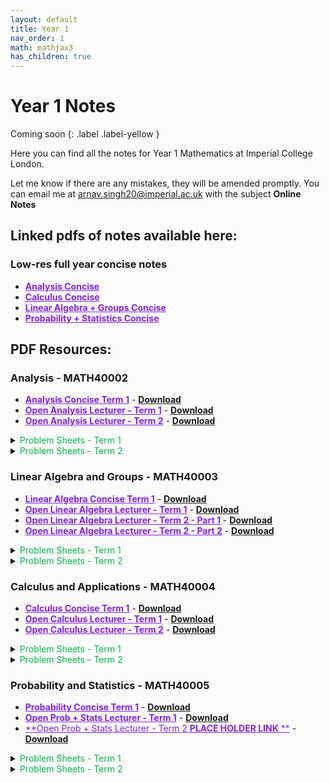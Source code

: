 ```yaml
---
layout: default
title: Year 1
nav_order: 1
math: mathjax3
has_children: true
---
```


# Year 1 Notes 
Coming soon
{: .label .label-yellow }

Here you can find all the notes for Year 1 Mathematics at Imperial College London.


Let me know if there are any mistakes, they will be amended promptly. You can email me at <arnav.singh20@imperial.ac.uk> with the subject **Online Notes**

## Linked pdfs of notes available here:

### Low-res full year concise notes

- <a href="/notes/pdfs/Y1Concise/AN-MATH4002-c.pdf" target="_blank" style="color:#801fff;">**Analysis Concise**</a>
- <a href="/notes/pdfs/Y1Concise/CAA-MATH4004-c.pdf" target="_blank" style="color:#801fff;">**Calculus Concise**</a>
-  <a href="/notes/pdfs/Y1Concise/LAG-MATH4003-c.pdf" target="_blank" style="color:#801fff;">**Linear Algebra + Groups Concise**</a>
-   <a href="/notes/pdfs/Y1Concise/PAS-MATH4005-c.pdf" target="_blank" style="color:#801fff;">**Probability + Statistics Concise**</a>

## PDF Resources:

### Analysis - MATH40002

- <a href="/notes/pdfs/year1/analysis/ANA-ConciseL.pdf" target="_blank" style="color:#801fff;">**Analysis Concise Term 1**</a> - <a href="/notes/pdfs/year1/analysis/ANA-ConciseL.pdf" download>**Download**</a>
- <a href="/notes/pdfs/year1/analysis/ana-term1.pdf" target="_blank" style="color:#801fff;">**Open Analysis Lecturer - Term 1**</a> - <a href="/notes/pdfs/year1/analysis/ana-term1.pdf" download>**Download**</a>
- <a href="/notes/pdfs/year1/analysis/ana-term2.pdf" target="_blank" style="color:#801fff;">**Open Analysis Lecturer - Term 2**</a> - <a href="/notes/pdfs/year1/analysis/ana-term2.pdf" download>**Download**</a>

<details closed markdown="block">
  <summary>
    <span style="color: #00ba47;">Problem Sheets - Term 1</span>
  </summary>
  
  - <a href="/notes/pdfs/year1/analysis/probsheets/term1/ANAPS1.pdf" target="_blank" style="color:#00ba47;">**Problem Sheet 1**</a> - <a href="/notes/pdfs/year1/analysis/term1/probsheets/ANAPS1-Sol.pdf" target="_blank">**Solutions**</a>
  
  - <a href="/notes/pdfs/year1/analysis/probsheets/term1/ANAPS2.pdf" target="_blank" style="color:#00ba47;">**Problem Sheet 2**</a> - <a href="/notes/pdfs/year1/analysis/term1/probsheets/ANAPS2-Sol.pdf" target="_blank">**Solutions**</a>
  
  - <a href="/notes/pdfs/year1/analysis/probsheets/term1/ANAPS3.pdf" target="_blank" style="color:#00ba47;">**Problem Sheet 3**</a> - <a href="/notes/pdfs/year1/analysis/term1/probsheets/ANAPS3-Sol.pdf" target="_blank">**Solutions**</a>
  
  - <a href="/notes/pdfs/year1/analysis/probsheets/term1/ANAPS4.pdf" target="_blank" style="color:#00ba47;">**Problem Sheet 4**</a> - <a href="/notes/pdfs/year1/analysis/term1/probsheets/ANAPS4-Sol.pdf" target="_blank">**Solutions**</a>
  
  - <a href="/notes/pdfs/year1/analysis/probsheets/term1/ANAPS5.pdf" target="_blank" style="color:#00ba47;">**Problem Sheet 5**</a> - <a href="/notes/pdfs/year1/analysis/term1/probsheets/ANAPS5-Sol.pdf" target="_blank">**Solutions**</a>
  
  - <a href="/notes/pdfs/year1/analysis/probsheets/term1/ANAPS6.pdf" target="_blank" style="color:#00ba47;">**Problem Sheet 6**</a> - <a href="/notes/pdfs/year1/analysis/term1/probsheets/ANAPS6-Sol.pdf" target="_blank">**Solutions**</a>
  
  - <a href="/notes/pdfs/year1/analysis/probsheets/term1/ANAPS7.pdf" target="_blank" style="color:#00ba47;">**Problem Sheet 7**</a> - <a href="/notes/pdfs/year1/analysis/term1/probsheets/ANAPS7-Sol.pdf" target="_blank">**Solutions**</a>
  
</details>

<details closed markdown="block">
  <summary>
    <span style="color: #00ba47;">Problem Sheets - Term 2</span>
  </summary>
  
  - <a href="/notes/pdfs/year1/analysis/probsheets/term2/ANAPS1.pdf" target="_blank" style="color:#00ba47;">**Problem Sheet 1**</a> - <a href="/notes/pdfs/year1/analysis/term2/probsheets/ANAPS1-Sol.pdf" target="_blank">**Solutions**</a>
  
  - <a href="/notes/pdfs/year1/analysis/probsheets/term2/ANAPS2.pdf" target="_blank" style="color:#00ba47;">**Problem Sheet 2**</a> - <a href="/notes/pdfs/year1/analysis/term2/probsheets/ANAPS2-Sol.pdf" target="_blank">**Solutions**</a>
  
  - <a href="/notes/pdfs/year1/analysis/probsheets/term2/ANAPS3.pdf" target="_blank" style="color:#00ba47;">**Problem Sheet 3**</a> - <a href="/notes/pdfs/year1/analysis/term2/probsheets/ANAPS3-Sol.pdf" target="_blank">**Solutions**</a>
  
  - <a href="/notes/pdfs/year1/analysis/probsheets/term2/ANAPS4.pdf" target="_blank" style="color:#00ba47;">**Problem Sheet 4**</a> - <a href="/notes/pdfs/year1/analysis/term2/probsheets/ANAPS4-Sol.pdf" target="_blank">**Solutions**</a>
  
  - <a href="/notes/pdfs/year1/analysis/probsheets/term2/ANAPS5.pdf" target="_blank" style="color:#00ba47;">**Problem Sheet 5**</a> - <a href="/notes/pdfs/year1/analysis/term2/probsheets/ANAPS5-Sol.pdf" target="_blank">**Solutions**</a>
  
  - <a href="/notes/pdfs/year1/analysis/probsheets/term2/ANAPS6.pdf" target="_blank" style="color:#00ba47;">**Problem Sheet 6**</a> - <a href="/notes/pdfs/year1/analysis/term2/probsheets/ANAPS6-Sol.pdf" target="_blank">**Solutions**</a>
  
  - <a href="/notes/pdfs/year1/analysis/probsheets/term2/ANAPS7.pdf" target="_blank" style="color:#00ba47;">**Problem Sheet 7**</a> - <a href="/notes/pdfs/year1/analysis/term2/probsheets/ANAPS7-Sol.pdf" target="_blank">**Solutions**</a>
  
  - <a href="/notes/pdfs/year1/analysis/probsheets/term2/ANAPS8.pdf" target="_blank" style="color:#00ba47;">**Problem Sheet 8**</a> - <a href="/notes/pdfs/year1/analysis/term2/probsheets/ANAPS8-Sol.pdf" target="_blank">**Solutions**</a>
  
</details>

### Linear Algebra and Groups - MATH40003
- <a href="/notes/pdfs/year1/linalg/LAG-ConciseL.pdf" target="_blank" style="color:#801fff;">**Linear Algebra Concise Term 1**</a> - <a href="/notes/pdfs/year1/linalg/LAG-ConciseL.pdf" download>**Download**</a>
- <a href="/notes/pdfs/year1/linalg/lag-term1.pdf" target="_blank" style="color:#801fff;">**Open Linear Algebra Lecturer - Term 1**</a> - <a href="/notes/pdfs/year1/linalg/lag-term1.pdf" download>**Download**</a>
- <a href="/notes/pdfs/year1/linalg/lag-term2i.pdf" target="_blank" style="color:#801fff;">**Open Linear Algebra Lecturer - Term 2 - Part 1**</a> - <a href="/notes/pdfs/year1/linalg/lag-term2i.pdf" download>**Download**</a>
- <a href="/notes/pdfs/year1/linalg/lag-term2ii.pdf" target="_blank" style="color:#801fff;">**Open Linear Algebra Lecturer - Term 2 - Part 2**</a> - <a href="/notes/pdfs/year1/linalg/lag-term2ii.pdf" download>**Download**</a>

<details closed markdown="block">
  <summary>
    <span style="color: #00ba47;">Problem Sheets - Term 1</span>
  </summary>
  
  - <a href="/notes/pdfs/year1/linalg/probsheets/term1/LAGPS1.pdf" target="_blank" style="color:#00ba47;">**Problem Sheet 1**</a> - <a href="/notes/pdfs/year1/linalg/term1/probsheets/LAGPS1-Sol.pdf" target="_blank">**Solutions**</a>
  
  - <a href="/notes/pdfs/year1/linalg/probsheets/term1/LAGPS2.pdf" target="_blank" style="color:#00ba47;">**Problem Sheet 2**</a> - <a href="/notes/pdfs/year1/linalg/term1/probsheets/LAGPS2-Sol.pdf" target="_blank">**Solutions**</a>
  
  - <a href="/notes/pdfs/year1/linalg/probsheets/term1/LAGPS3.pdf" target="_blank" style="color:#00ba47;">**Problem Sheet 3**</a> - <a href="/notes/pdfs/year1/linalg/term1/probsheets/LAGPS3-Sol.pdf" target="_blank">**Solutions**</a>
  
  - <a href="/notes/pdfs/year1/linalg/probsheets/term1/LAGPS4.pdf" target="_blank" style="color:#00ba47;">**Problem Sheet 4**</a> - <a href="/notes/pdfs/year1/linalg/term1/probsheets/LAGPS4-Sol.pdf" target="_blank">**Solutions**</a>
  
  - <a href="/notes/pdfs/year1/linalg/probsheets/term1/LAGPS5.pdf" target="_blank" style="color:#00ba47;">**Problem Sheet 5**</a> - <a href="/notes/pdfs/year1/linalg/term1/probsheets/LAGPS5-Sol.pdf" target="_blank">**Solutions**</a>
  
  - <a href="/notes/pdfs/year1/linalg/probsheets/term1/LAGPS6.pdf" target="_blank" style="color:#00ba47;">**Problem Sheet 6**</a> - <a href="/notes/pdfs/year1/linalg/term1/probsheets/LAGPS6-Sol.pdf" target="_blank">**Solutions**</a>
  
</details>

<details closed markdown="block">
  <summary>
    <span style="color: #00ba47;">Problem Sheets - Term 2</span>
  </summary>
  
  - <a href="/notes/pdfs/year1/linalg/probsheets/term2/LAGPS1.pdf" target="_blank" style="color:#00ba47;">**Problem Sheet 1**</a>
  
  - <a href="/notes/pdfs/year1/linalg/probsheets/term2/LAGPS2.pdf" target="_blank" style="color:#00ba47;">**Problem Sheet 2**</a>
  
  - <a href="/notes/pdfs/year1/linalg/probsheets/term2/LAGPS3.pdf" target="_blank" style="color:#00ba47;">**Problem Sheet 3**</a> - <a href="/notes/pdfs/year1/linalg/term2/probsheets/LAGPS3-Sol.pdf" target="_blank">**Solutions**</a>
  
  - <a href="/notes/pdfs/year1/linalg/probsheets/term2/LAGPS4.pdf" target="_blank" style="color:#00ba47;">**Problem Sheet 4**</a> - <a href="/notes/pdfs/year1/linalg/term2/probsheets/LAGPS4-Sol.pdf" target="_blank">**Solutions**</a>
  
  - <a href="/notes/pdfs/year1/linalg/probsheets/term2/LAGPS5.pdf" target="_blank" style="color:#00ba47;">**Problem Sheet 5**</a> - <a href="/notes/pdfs/year1/linalg/term2/probsheets/LAGPS5-Sol.pdf" target="_blank">**Solutions**</a>
  
  - <a href="/notes/pdfs/year1/linalg/probsheets/term2/LAGPS6.pdf" target="_blank" style="color:#00ba47;">**Problem Sheet 6**</a> - <a href="/notes/pdfs/year1/linalg/term2/probsheets/LAGPS6-Sol.pdf" target="_blank">**Solutions**</a>
  
  - <a href="/notes/pdfs/year1/linalg/probsheets/term2/LAGPS6.pdf" target="_blank" style="color:#00ba47;">**Problem Sheet 7**</a> - <a href="/notes/pdfs/year1/linalg/term2/probsheets/LAGPS6-Sol.pdf" target="_blank">**Solutions**</a>
  
  - <a href="/notes/pdfs/year1/linalg/probsheets/term2/LAGPS6.pdf" target="_blank" style="color:#00ba47;">**Problem Sheet 8**</a> - <a href="/notes/pdfs/year1/linalg/term2/probsheets/LAGPS6-Sol.pdf" target="_blank">**Solutions**</a>
  
</details>

### Calculus and Applications - MATH40004
- <a href="/notes/pdfs/year1/calc/CAA-ConciseL.pdf" target="_blank" style="color:#801fff;">**Calculus Concise Term 1**</a> - <a href="/notes/pdfs/year1/calc/CAA-ConciseL.pdf" download>**Download**</a>
- <a href="/notes/pdfs/year1/calc/CAA-T1.pdf" target="_blank" style="color:#801fff;">**Open Calculus Lecturer - Term 1**</a> - <a href="/notes/pdfs/year1/calc/CAA-T1.pdf" download>**Download**</a>
- <a href="/notes/pdfs/year1/calc/CAA-T2.pdf" target="_blank" style="color:#801fff;">**Open Calculus Lecturer - Term 2**</a> - <a href="/notes/pdfs/year1/calc/CAA-T2.pdf" download>**Download**</a>

<details closed markdown="block">
  <summary>
    <span style="color: #00ba47;">Problem Sheets - Term 1</span>
  </summary>
  
  - <a href="/notes/pdfs/year1/calc/probsheets/term1/CAAPS1.pdf" target="_blank" style="color:#00ba47;">**Problem Sheet 1**</a> - <a href="/notes/pdfs/year1/calc/term1/probsheets/CAAPS1-Sol.pdf" target="_blank">**Solutions**</a>
  
  - <a href="/notes/pdfs/year1/calc/probsheets/term1/CAAPS2.pdf" target="_blank" style="color:#00ba47;">**Problem Sheet 2**</a> - <a href="/notes/pdfs/year1/calc/term1/probsheets/CAAPS2-Sol.pdf" target="_blank">**Solutions**</a>
  
  - <a href="/notes/pdfs/year1/calc/probsheets/term1/CAAPS3.pdf" target="_blank" style="color:#00ba47;">**Problem Sheet 3**</a> - <a href="/notes/pdfs/year1/calc/term1/probsheets/CAAPS3-Sol.pdf" target="_blank">**Solutions**</a>
  
  - <a href="/notes/pdfs/year1/calc/probsheets/term1/CAAPS4.pdf" target="_blank" style="color:#00ba47;">**Problem Sheet 4**</a> - <a href="/notes/pdfs/year1/calc/term1/probsheets/CAAPS4-Sol.pdf" target="_blank">**Solutions**</a>
  
  - <a href="/notes/pdfs/year1/calc/probsheets/term1/CAAPS5.pdf" target="_blank" style="color:#00ba47;">**Problem Sheet 5**</a> - <a href="/notes/pdfs/year1/calc/term1/probsheets/CAAPS5-Sol.pdf" target="_blank">**Solutions**</a>
  
  - <a href="/notes/pdfs/year1/calc/probsheets/term1/CAAPS6.pdf" target="_blank" style="color:#00ba47;">**Problem Sheet 6**</a> - <a href="/notes/pdfs/year1/calc/term1/probsheets/CAAPS6-Sol.pdf" target="_blank">**Solutions**</a>
  
  - <a href="/notes/pdfs/year1/calc/probsheets/term1/CAAPS7.pdf" target="_blank" style="color:#00ba47;">**Problem Sheet 7**</a> - <a href="/notes/pdfs/year1/calc/term1/probsheets/CAAPS7-Sol.pdf" target="_blank">**Solutions**</a>
  
</details>

<details closed markdown="block">
  <summary>
    <span style="color: #00ba47;">Problem Sheets - Term 2</span>
  </summary>
  
  - <a href="/notes/pdfs/year2/problemsheets/anlaysisSheets/term2/ANAPS1.pdf" target="_blank" style="color:#00ba47;">** PLACE HOLDER LINK **</a> - <a href="/notes/pdfs/year2/problemsheets/anlaysisSheets/term2/ANAPS1-Sol.pdf" target="_blank">**Solutions**</a>
  
</details>

### Probability and Statistics - MATH40005
- <a href="/notes/pdfs/year1/prob/PAS-ConciseL.pdf" target="_blank" style="color:#801fff;">**Probability Concise Term 1**</a> - <a href="/notes/pdfs/year1/prob/PAS-ConciseL.pdf" download>**Download**</a>
- <a href="/notes/pdfs/year1/prob/pas-term1.pdf" target="_blank" style="color:#801fff;">**Open Prob + Stats Lecturer - Term 1**</a> - <a href="/notes/pdfs/year1/prob/pas-term1.pdf" download>**Download**</a>
- <a href="/notes/pdfs/year2/ANALecII.pdf" target="_blank" style="color:#801fff;">**Open Prob + Stats Lecturer - Term 2 **PLACE HOLDER LINK** **</a> - <a href="/notes/pdfs/year2/ANALecII.pdf" download>**Download**</a>

<details closed markdown="block">
  <summary>
    <span style="color: #00ba47;">Problem Sheets - Term 1</span>
  </summary>
  
  - <a href="/notes/pdfs/year1/prob/probsheets/term1/PASPS1.pdf" target="_blank" style="color:#00ba47;">**Problem Sheet 1**</a> - <a href="/notes/pdfs/year1/prob/term1/probsheets/PASPS1-Sol.pdf" target="_blank">**Solutions**</a>
  
  - <a href="/notes/pdfs/year1/prob/probsheets/term1/PASPS2.pdf" target="_blank" style="color:#00ba47;">**Problem Sheet 2**</a> - <a href="/notes/pdfs/year1/prob/term1/probsheets/PASPS2-Sol.pdf" target="_blank">**Solutions**</a>
  
  - <a href="/notes/pdfs/year1/prob/probsheets/term1/PASPS3.pdf" target="_blank" style="color:#00ba47;">**Problem Sheet 3**</a> - <a href="/notes/pdfs/year1/prob/term1/probsheets/PASPS3-Sol.pdf" target="_blank">**Solutions**</a>
  
  - <a href="/notes/pdfs/year1/prob/probsheets/term1/PASPS4.pdf" target="_blank" style="color:#00ba47;">**Problem Sheet 4**</a> - <a href="/notes/pdfs/year1/prob/term1/probsheets/PASPS4-Sol.pdf" target="_blank">**Solutions**</a>
  
  - <a href="/notes/pdfs/year1/prob/probsheets/term1/PASPS5.pdf" target="_blank" style="color:#00ba47;">**Problem Sheet 5**</a> - <a href="/notes/pdfs/year1/prob/term1/probsheets/PASPS5-Sol.pdf" target="_blank">**Solutions**</a>
  
  - <a href="/notes/pdfs/year1/prob/probsheets/term1/PASPS6.pdf" target="_blank" style="color:#00ba47;">**Problem Sheet 6**</a> - <a href="/notes/pdfs/year1/prob/term1/probsheets/PASPS6-Sol.pdf" target="_blank">**Solutions**</a>
  
  - <a href="/notes/pdfs/year1/prob/probsheets/term1/PASPS7.pdf" target="_blank" style="color:#00ba47;">**Problem Sheet 7**</a> - <a href="/notes/pdfs/year1/prob/term1/probsheets/PASPS7-Sol.pdf" target="_blank">**Solutions**</a>
  
</details>

<details closed markdown="block">
  <summary>
    <span style="color: #00ba47;">Problem Sheets - Term 2</span>
  </summary>
  
  - <a href="/notes/pdfs/year1/prob/probsheets/term2/PASPS1.pdf" target="_blank" style="color:#00ba47;">**Problem Sheet 1**</a> - <a href="/notes/pdfs/year1/prob/term2/probsheets/PASPS1-Sol.pdf" target="_blank">**Solutions**</a>
  
  - <a href="/notes/pdfs/year1/prob/probsheets/term2/PASPS2.pdf" target="_blank" style="color:#00ba47;">**Problem Sheet 2**</a> - <a href="/notes/pdfs/year1/prob/term2/probsheets/PASPS2-Sol.pdf" target="_blank">**Solutions**</a>
  
  - <a href="/notes/pdfs/year1/prob/probsheets/term2/PASPS3.pdf" target="_blank" style="color:#00ba47;">**Problem Sheet 3**</a> - <a href="/notes/pdfs/year1/prob/term2/probsheets/PASPS3-Sol.pdf" target="_blank">**Solutions**</a>
  
  - <a href="/notes/pdfs/year1/prob/probsheets/term2/PASPS4.pdf" target="_blank" style="color:#00ba47;">**Problem Sheet 4**</a> - <a href="/notes/pdfs/year1/prob/term2/probsheets/PASPS4-Sol.pdf" target="_blank">**Solutions**</a>
  
  - <a href="/notes/pdfs/year1/prob/probsheets/term2/PASPS5.pdf" target="_blank" style="color:#00ba47;">**Problem Sheet 5**</a> - <a href="/notes/pdfs/year1/prob/term2/probsheets/PASPS5-Sol.pdf" target="_blank">**Solutions**</a>
  
  - <a href="/notes/pdfs/year1/prob/probsheets/term2/PASPS6.pdf" target="_blank" style="color:#00ba47;">**Problem Sheet 6**</a> - <a href="/notes/pdfs/year1/prob/term2/probsheets/PASPS6-Sol.pdf" target="_blank">**Solutions**</a>
  
</details>
